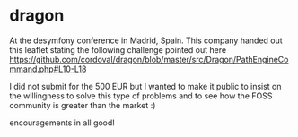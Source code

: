 dragon
======

At the desymfony conference in Madrid, Spain. This company handed out this leaflet
stating the following challenge pointed out here https://github.com/cordoval/dragon/blob/master/src/Dragon/PathEngineCommand.php#L10-L18

I did not submit for the 500 EUR but I wanted to make it public to insist on the
willingness to solve this type of problems and to see how the FOSS community is greater
than the market :)

encouragements in all good!

